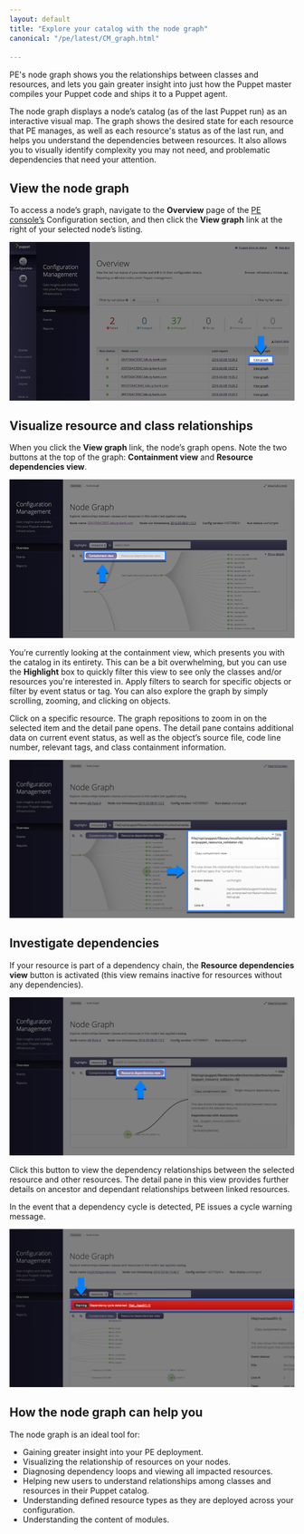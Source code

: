 ```yaml
---
layout: default
title: "Explore your catalog with the node graph"
canonical: "/pe/latest/CM_graph.html"

---
```


PE's node graph shows you the relationships between classes and resources, and lets you gain greater insight into just how the Puppet master compiles your Puppet code and ships it to a Puppet agent.  

The node graph displays a node’s catalog (as of the last Puppet run) as an interactive visual map. The graph shows the desired state for each resource that PE manages, as well as each resource's status as of the last run, and helps you understand the dependencies between resources. It also allows you to visually identify complexity you may not need, and problematic dependencies that need your attention. 

## View the node graph 

To access a node’s graph, navigate to the **Overview** page of the [PE console’s](./console_accessing.html) Configuration section, and then click the **View graph** link at the right of your selected node’s listing. 

![node1][node1]

[node1]: ./images/console/burnside_cm_node1.png

## Visualize resource and class relationships

When you click the **View graph** link, the node’s graph opens. Note the two buttons at the top of the graph: **Containment view** and **Resource dependencies view**.

![node2][node2]

[node2]: ./images/console/burnside_cm_node2.png

You’re currently looking at the containment view, which presents you with the catalog in its entirety. This can be a bit overwhelming, but you can use the **Highlight** box to quickly filter this view to see only the classes and/or resources you're interested in. Apply filters to search for specific objects or filter by event status or tag. You can also explore the graph by simply scrolling, zooming, and clicking on objects. 

Click on a specific resource. The graph repositions to zoom in on the selected item and the detail pane opens. The detail pane contains additional data on current event status, as well as the object’s source file, code line number, relevant tags, and class containment information.
 
![node3][node3]

[node3]: ./images/console/burnside_cm_node3.png

## Investigate dependencies

If your resource is part of a dependency chain, the **Resource dependencies view** button is activated (this view remains inactive for resources without any dependencies).

![node4][node4]

[node4]: ./images/console/burnside_cm_node4.png

Click this button to view the dependency relationships between the selected resource and other resources. The detail pane in this view provides further details on ancestor and dependant relationships between linked resources. 

In the event that a dependency cycle is detected, PE issues a cycle warning message. 

![node5][node5]

[node5]: ./images/console/burnside_cm_node5.png

## How the node graph can help you

The node graph is an ideal tool for:
 
* Gaining greater insight into your PE deployment.
* Visualizing the relationship of resources on your nodes.
* Diagnosing dependency loops and viewing all impacted resources.
* Helping new users to understand relationships among classes and resources in their Puppet catalog.
* Understanding defined resource types as they are deployed across your configuration.
* Understanding the content of modules.
